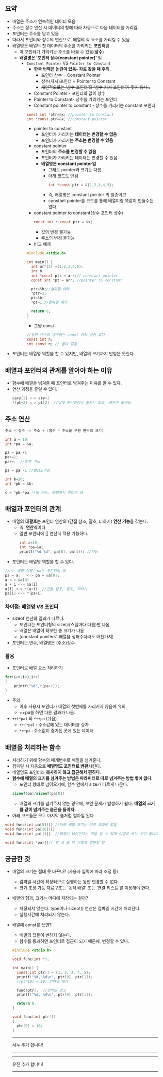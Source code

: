 ## 요약

- 배열은 주소가 연속적인 데이터 모음
- 주소는 정수 연산 시 데이터의 형에 따라 자동으로 다음 데이터를 가리킴.
- 포인터는 주소를 담고 있음
- 따라서 포인터와 정수의 연산으로, 배열의 각 요소를 가리킬 수 있음
- 배열명은 배열의 첫 데이터의 주소를 가리키는 **포인터**임
  - 이 포인터가 가리키는 주소를 바꿀 수 없음(**상수**)
  - **배열명은 ‘포인터 상수(constant pointer)’** 임
    - `Constant Pointer` VS `Pointer to Constant`
      - **한국 번역은 논란이 있음- 자료 찾을 때 주의.**
        - 포인터 상수 = Constant Pointer
        - 상수(지시)포인터 = Pointer to Constant
        - ~~개인적으로는 ‘상수 포인터’와 ‘상수 지시 포인터’가 맞지 않나..~~
      - Constant Pointer - 포인터의 값이 상수
      - Pointer to Constant- 상수를 가리키는 포인터
      - Constant pointer to constant - 상수를 가리키는 constant 포인터
      ```c
      const int *ptr=&x; //pointer to Constant
      int *const ptr=&x; //constant pointer
      ```
      - pointer to constant
        - 포인터가 가리키는 **데이터는 변경할 수 없음**
        - 포인터가 가리키는 **주소는 변경할 수 있음**
      - constant pointer
        - 포인터의 **주소를 변경할 수 없음**
        - 포인터가 가리키는 데이터는 변경할 수 있음
        - **배열명은 constant pointer임**
          - 그래도 pointer와 크기는 다름.
          - 아래 코드도 안됨
            ```c
            int *const ptr = &{1,2,3,4,5};
            ```
          - 즉, 배열명은 constant pointer 의 일종이고
          - constant pointer를 코드를 통해 배열이랑 똑같이 만들수는 없다.
      - constant pointer to constant(상수 포인터 상수)
        ```c
        const int * const ptr = &x;
        ```
        - 값의 변경 불가능
        - 주소의 변경 불가능
      - 비교 예제
      ```c
      #include <stdio.h>

      int main() {
        int arr[5] ={1,2,3,4,5};
        int b;
        int *const ptr = arr;// constant pointer
        const int *pt = arr; //pointer to constant

        ptr=&b;//컴파일 에러
        *ptr=1;
        pt=&b;
        *pt=1;//컴파일 에러

        return 0;
      }
      ```
      - 그냥 const
      ```c
      //일반 변수의 경우에는 const 위치 상관 없다
      const int n;
      int const n; // 둘다 같음
      ```
- 포인터는 배열명 역할을 할 수 있지만, 배열의 크기까지 반영은 못한다.

## 배열과 포인터의 관계를 알아야 하는 이유

- 함수에 배열을 넘겨줄 때 포인터로 넘겨주는 이유를 알 수 있다.
- 연산 과정을 줄일 수 있다.
  ```c
  &ary[2] <-> ary+2
  *(pt+2) <-> pt[2]  //실제 연산과정이 줄지는 않고, 표현이 줄어듬
  ```

## 주소 연산

```c
주소 + 정수 -> 주소 + (정수 * 주소를 구한 변수의 크기)

int a = 10;
int *pa = &a;

pa = pa +1
pa+=1;
pa++;  //전부 가능

pa = pa -1 //뺄셈도가능

int b=20;
int *pb = &b;

c = *pb-*pa //도 가능. 배열에서 의미가 큼
```

## 배열과 포인터의 관계

- 배열의 **대괄호**는 포인터 연산의 (간접 참조, 괄호, 더하기) **연산 기능**을 갖는다.
  - 즉. **연산식**이다
  - 일반 포인터에 [] 연산식 적용 가능하다.
    ```c
    int a=10;
    int *pa=&a;
    printf("%d %d", pa[0], pa[1]); //가능
    ```
- 포인터는 배열명 역할을 할 수 있다.

```c
//a는 배열 이름, pa는 포인터일 때
pa = a;   <-> pa = &a[0];
a <-> &a[0]
a + i <-> &a[i]
a[i] <-> *(a+i)  //간접 참조, 괄호, 더하기
pa[i] <-> *(pa+i)
```

### **차이점:** **배열명 VS 포인터**

- sizeof 연산의 결과가 다르다.
  - 포인터는 포인터형의 size(시스템마다 다름)만 나옴
  - 배열은 배열이 확보한 총 크기가 나옴
  - (constant pointer로 배열을 정해주더라도 마찬가지)
- 포인터는 변수, 배열명은 (주소)상수

### 활용

- 포인터로 배열 요소 처리하기

```c
for(i=0;i<3;i++)
{
	printf("%d",*(pa++));
}
```

- 주의
  - 이후 사용시 포인터가 배열의 첫번째를 가리키지 않음에 유의
  - ++pa를 하면 다른 결과가 나옴.
- `++(*pa)` 와 `*++pa` (쉬움)
  - `++(*pa)` : 주소값에 있는 데이터를 증가
  - `*++pa` : 주소값이 증가된 곳에 있는 데이터

## 배열을 처리하는 함수

- 처리하기 위해 함수의 매개변수로 배열을 넘겨준다.
- 컴파일 시 자동으로 **배열명도 포인터로 변환**시킨다.
- 배열명도 포인터라 **복사하지 않고 접근해서 편하다**.
- **함수에 배열의 크기를 넘겨주는 방법은 파라미터로 따로 넘겨주는 방법 밖에 없다**.
  - 포인터 형태로 넘어오기에, 함수 안에서 size가 다르게 나온다.
  ```c
  sizeof(pa)/sizeof(pa[0])
  ```
  - 배열의 크기를 넘겨주지 않는 경우에, 보안 문제가 발생하기 쉽다. **배열의 크기를 같이 넘겨주는 습관을 들이자.**
- 아래 코드들은 모두 마지막 줄처럼 컴파일 된다

```c
void func(int pa[5]){} //뒤에 배열 크기는 아무 효과도 없음
void func(int pa[10]){}
void func(int pa[]){}  //배열이 넘어온다는 것을 알 수 있게 이걸로 쓰는 것이 좋다고 함.

void func(int *pa){}// 위 세 줄 다 이렇게 컴파일 됨
```

## 궁금한 것

- 배열의 크기는 절대 못 바꾸나? (사용자 입력에 따라 조정 등)
  - 컴파일 시간에 확정되므로 실행하는 동안 변경할 수 없다.
  - 크기 조정 가능 자료구조는 ‘동적 배열’ 또는 ‘연결 리스트’를 이용해야 한다.
- 배열의 형과, 크기는 어디에 저장되는 걸까?
  - 저장되지 않는다. type이나 sizeof() 연산은 컴파일 시간에 처리된다.
  - 실행시간에 처리되지 않는다.
- 배열에 const를 쓰면?

  - 배열의 값들이 변하지 않는다.
  - 함수를 통과하면 포인터로 접근이 되기 때문에, 변경할 수 있다.

  ```c
  #include <stdio.h>

  void func(int *);

  int main() {
    const int ptr[] = {1, 2, 3, 4, 5};
    printf("%d, %d\n", ptr[0], ptr[1]);
    //ptr[0] = 10; 컴파일 에러

    func(ptr);  //컴파일 경고
    printf("%d, %d\n", ptr[0], ptr[1]);

    return 0;
  }

  void func(int ptr[])
  {
    ptr[0] = 10;
  }
  ```

  ***

  서누 추가 합니다!

  ***

  ***

  유진 추가 합니다!

  ***

